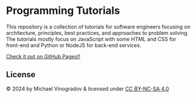 # Programming Tutorials

This repository is a collection of tutorials for software engineers focusing on architecture, principles, best practices, and approaches to problem solving. The tutorials mostly focus on JavaScript with some HTML and CSS for front-end and Python or NodeJS for back-end services.

[Check it out on GitHub Pages!!](https://interface-master.github.io/programming-tutorials/)

## License

© 2024 by Michael Vinogradov & licensed under [CC BY-NC-SA 4.0](https://creativecommons.org/licenses/by-nc-sa/4.0/)